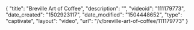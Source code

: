 {
    "title": "Breville Art of Coffee",
    "description": "",
    "videoid": "111179773",
    "date_created": "1502923117",
    "date_modified": "1504448652",
    "type": "captivate",
    "layout": "video",
    "url": "\/v\/breville-art-of-coffee\/111179773"
}